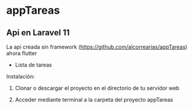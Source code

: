 # appTareas

## Api en Laravel 11

La api creada sin framework (https://github.com/alcorrearias/appTareas) ahora flutter
- Lista de tareas

Instalación:

1) Clonar o descargar el proyecto en el directorio de tu servidor web

2) Acceder mediante terminal a la carpeta del proyecto appTareas

